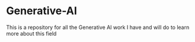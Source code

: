 # Generative-AI
This is a repository for all the Generative AI work I have and will do to learn more about this field
